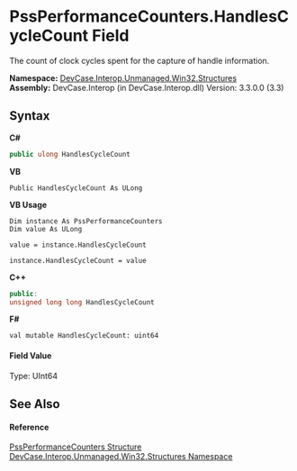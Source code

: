# PssPerformanceCounters.HandlesCycleCount Field
 

The count of clock cycles spent for the capture of handle information.

**Namespace:**&nbsp;<a href="N_DevCase_Interop_Unmanaged_Win32_Structures">DevCase.Interop.Unmanaged.Win32.Structures</a><br />**Assembly:**&nbsp;DevCase.Interop (in DevCase.Interop.dll) Version: 3.3.0.0 (3.3)

## Syntax

**C#**<br />
``` C#
public ulong HandlesCycleCount
```

**VB**<br />
``` VB
Public HandlesCycleCount As ULong
```

**VB Usage**<br />
``` VB Usage
Dim instance As PssPerformanceCounters
Dim value As ULong

value = instance.HandlesCycleCount

instance.HandlesCycleCount = value
```

**C++**<br />
``` C++
public:
unsigned long long HandlesCycleCount
```

**F#**<br />
``` F#
val mutable HandlesCycleCount: uint64
```


#### Field Value
Type: UInt64

## See Also


#### Reference
<a href="T_DevCase_Interop_Unmanaged_Win32_Structures_PssPerformanceCounters">PssPerformanceCounters Structure</a><br /><a href="N_DevCase_Interop_Unmanaged_Win32_Structures">DevCase.Interop.Unmanaged.Win32.Structures Namespace</a><br />